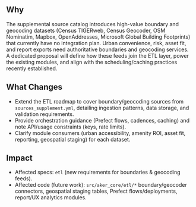 ## Why
The supplemental source catalog introduces high-value boundary and geocoding datasets (Census TIGERweb, Census Geocoder, OSM Nominatim, Mapbox, OpenAddresses, Microsoft Global Building Footprints) that currently have no integration plan. Urban convenience, risk, asset fit, and report exports need authoritative boundaries and geocoding services. A dedicated proposal will define how these feeds join the ETL layer, power the existing modules, and align with the scheduling/caching practices recently established.

## What Changes
- Extend the ETL roadmap to cover boundary/geocoding sources from `sources_supplement.yml`, detailing ingestion patterns, data storage, and validation requirements.
- Provide orchestration guidance (Prefect flows, cadences, caching) and note API/usage constraints (keys, rate limits).
- Clarify module consumers (urban accessibility, amenity ROI, asset fit, reporting, geospatial staging) for each dataset.

## Impact
- Affected specs: `etl` (new requirements for boundaries & geocoding feeds).
- Affected code (future work): `src/aker_core/etl/*` boundary/geocoder connectors, geospatial staging tables, Prefect flows/deployments, report/UX analytics modules.
